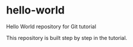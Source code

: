 # hello-world
Hello World repository for Git tutorial

This repository is built step by step in the tutorial. 
